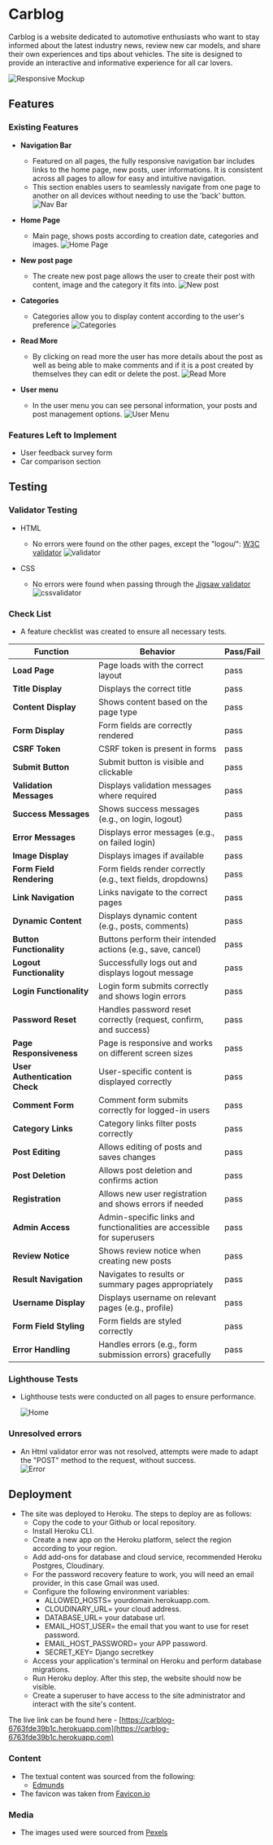 # Carblog

Carblog is a website dedicated to automotive enthusiasts who want to stay informed about the latest industry news, review new car models, and share their own experiences and tips about vehicles. The site is designed to provide an interactive and informative experience for all car lovers.

![Responsive Mockup](static/images/smartmockups_lzcvb6po.jpg)

## Features

### Existing Features

- **Navigation Bar**

  - Featured on all pages, the fully responsive navigation bar includes links to the home page, new posts, user informations. It is consistent across all pages to allow for easy and intuitive navigation.
  - This section enables users to seamlessly navigate from one page to another on all devices without needing to use the 'back' button.
  ![Nav Bar](static/images/navbar.png)

- **Home Page**

  - Main page, shows posts according to creation date, categories and images.
  ![Home Page](static/images/home%20page.png)

- **New post page**

  - The create new post page allows the user to create their post with content, image and the category it fits into.
  ![New post](static/images/newpost.jpg)

- **Categories**

  - Categories allow you to display content according to the user's preference
  ![Categories](static/images/category.png)

- **Read More**

  - By clicking on read more the user has more details about the post as well as being able to make comments and if it is a post created by themselves they can edit or delete the post.
  ![Read More](static/images/commnetedit.jpg)

- **User menu**

  - In the user menu you can see personal information, your posts and post management options.
  ![User Menu](static/images/usermenu.png)


### Features Left to Implement

- User feedback survey form
- Car comparison section

## Testing

### Validator Testing

- HTML
  - No errors were found on the other pages, except the "logou/": [W3C validator](https://validator.w3.org)
    ![validator](static/images/html%20valid.png)
  

- CSS
  - No errors were found when passing through the [Jigsaw validator](https://jigsaw.w3.org)
    ![cssvalidator](static/images/css%20valid.png)

### Check List

- A feature checklist was created to ensure all necessary tests.
  
| **Function**                | **Behavior**                               | **Pass/Fail** |
|-----------------------------|--------------------------------------------|---------------|
| **Load Page**               | Page loads with the correct layout         | pass         |
| **Title Display**           | Displays the correct title                 | pass         |
| **Content Display**         | Shows content based on the page type       | pass         |
| **Form Display**            | Form fields are correctly rendered         | pass         |
| **CSRF Token**              | CSRF token is present in forms             | pass         |
| **Submit Button**           | Submit button is visible and clickable     | pass         |
| **Validation Messages**     | Displays validation messages where required| pass         |
| **Success Messages**        | Shows success messages (e.g., on login, logout) | pass     |
| **Error Messages**          | Displays error messages (e.g., on failed login) | pass    |
| **Image Display**           | Displays images if available               | pass         |
| **Form Field Rendering**    | Form fields render correctly (e.g., text fields, dropdowns) | pass |
| **Link Navigation**         | Links navigate to the correct pages        | pass         |
| **Dynamic Content**         | Displays dynamic content (e.g., posts, comments) | pass     |
| **Button Functionality**    | Buttons perform their intended actions (e.g., save, cancel) | pass |
| **Logout Functionality**    | Successfully logs out and displays logout message | pass  |
| **Login Functionality**     | Login form submits correctly and shows login errors | pass  |
| **Password Reset**          | Handles password reset correctly (request, confirm, and success) | pass |
| **Page Responsiveness**     | Page is responsive and works on different screen sizes | pass |
| **User Authentication Check** | User-specific content is displayed correctly | pass    |
| **Comment Form**            | Comment form submits correctly for logged-in users | pass   |
| **Category Links**          | Category links filter posts correctly      | pass         |
| **Post Editing**            | Allows editing of posts and saves changes | pass          |
| **Post Deletion**           | Allows post deletion and confirms action  | pass          |
| **Registration**            | Allows new user registration and shows errors if needed | pass |
| **Admin Access**            | Admin-specific links and functionalities are accessible for superusers | pass |
| **Review Notice**           | Shows review notice when creating new posts | pass        |
| **Result Navigation**       | Navigates to results or summary pages appropriately | pass   |
| **Username Display**        | Displays username on relevant pages (e.g., profile) | pass    |
| **Form Field Styling**      | Form fields are styled correctly           | pass         |
| **Error Handling**          | Handles errors (e.g., form submission errors) gracefully | pass  |

### Lighthouse Tests

- Lighthouse tests were conducted on all pages to ensure performance.

    ![Home](static/images/lighthouse.png)
  
### Unresolved errors

- An Html validator error was not resolved, attempts were made to adapt the "POST" method to the request, without success.
\
    ![Error](static/images/Captura%20de%20Tela%202024-08-05%20às%2011.23.12.png)

## Deployment

- The site was deployed to Heroku. The steps to deploy are as follows:
  - Copy the code to your Github or local repository.
  - Install Heroku CLI.
  - Create a new app on the Heroku platform, select the region according to your region.
  - Add add-ons for database and cloud service, recommended Heroku Postgres, Cloudinary.
  - For the password recovery feature to work, you will need an email provider, in this case Gmail was used.
  - Configure the following environment variables:
      * ALLOWED_HOSTS= yourdomain.herokuapp.com.
      * CLOUDINARY_URL= your cloud address.
      * DATABASE_URL= your database url.
      * EMAIL_HOST_USER= the email that you want to use for reset password.
      * EMAIL_HOST_PASSWORD= your APP password.
      * SECRET_KEY= Django secretkey
  - Access your application's terminal on Heroku and perform database migrations.
  - Run Heroku deploy. After this step, the website should now be visible.
  - Create a superuser to have access to the site administrator and interact with the site's content.

The live link can be found here - [https://carblog-6763fde39b1c.herokuapp.com](https://carblog-6763fde39b1c.herokuapp.com)


### Content

- The textual content was sourced from the following:
  - [Edmunds](https://www.edmunds.com)
- The favicon was taken from [Favicon.io](https://favicon.io)

### Media

- The images used were sourced from [Pexels](https://www.pexels.com)